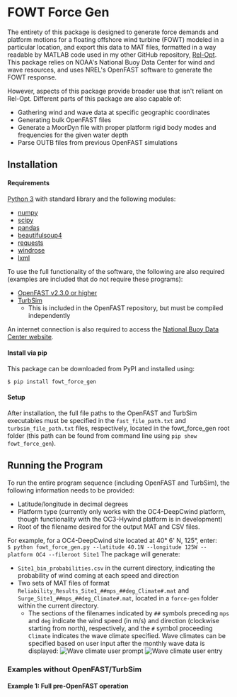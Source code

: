 # FOWT Force Gen
The entirety of this package is designed to generate force demands and platform motions for a
floating offshore wind turbine (FOWT) modeled in a particular location, and export this data to MAT files, formatted in
a way readable by MATLAB code used in my other GitHub repository, [Rel-Opt](https://github.com/michaelcdevin/Rel-Opt).
This package relies on NOAA's National Buoy Data Center for wind and wave resources, and uses NREL's OpenFAST software
to generate the FOWT response.

However, aspects of this package provide broader use that isn't reliant on Rel-Opt. Different parts of this package are
also capable of:
- Gathering wind and wave data at specific geographic coordinates
- Generating bulk OpenFAST files
- Generate a MoorDyn file with proper platform rigid body modes and frequencies for the given water depth
- Parse OUTB files from previous OpenFAST simulations

## Installation

#### Requirements
[Python 3](https://www.python.org/downloads/) with standard library and the following modules:
- [numpy](https://numpy.org/)
- [scipy](https://www.scipy.org/)
- [pandas](https://pandas.pydata.org/)
- [beautifulsoup4](https://www.crummy.com/software/BeautifulSoup/)
- [requests](https://realpython.com/python-requests/)
- [windrose](https://pypi.org/project/windrose/)
- [lxml](https://lxml.de/)

To use the full functionality of the software, the following are also required (examples are included that do not require
these programs):
- [OpenFAST v2.3.0 or higher](https://openfast.readthedocs.io/en/master/)
- [TurbSim](https://raf-openfast.readthedocs.io/en/docs-turbsim/source/user/turbsim/running_ts.html)
    - This is included in the OpenFAST repository, but must be compiled independently

An internet connection is also required to access the [National Buoy Data Center website](https://www.ndbc.noaa.gov/). 

#### Install via pip
This package can be downloaded from PyPI and installed using:

`$ pip install fowt_force_gen`

#### Setup
After installation, the full file paths to the OpenFAST and TurbSim executables must be specified in the
`fast_file_path.txt` and `turbsim_file_path.txt` files, respectively, located in the fowt_force_gen root folder
(this path can be found from command line using `pip show fowt_force_gen`).

## Running the Program
To run the entire program sequence (including OpenFAST and TurbSim), the following information needs to be provided:
- Latitude/longitude in decimal degrees
- Platform type (currently only works with the OC4-DeepCwind platform, though functionality with the OC3-Hywind platform
is in development)
- Root of the filename desired for the output MAT and CSV files.

For example, for a OC4-DeepCwind site located at 40&deg; 6' N, 125&deg;, enter:\
`$ python fowt_force_gen.py --latitude 40.1N --longitude 125W --platform OC4 --fileroot Site1`
The package will generate:
- `Site1_bin_probabilities.csv` in the current directory, indicating the probability of wind
coming at each speed and direction
- Two sets of MAT files of format
`Reliability_Results_Site1_##mps_##deg_Climate#.mat` and `Surge_Site1_##mps_##deg_Climate#.mat`, located in a
`force-gen` folder within the current directory.
    - The sections of the filenames indicated by `##` symbols preceding `mps` and `deg` indicate the wind speed (in m/s)
    and direction (clockwise starting from north), respectively, and the `#` symbol proceeding `Climate` indicates the
    wave climate specified. Wave climates can be specified based on user input after the monthly wave data is displayed:
    ![Wave climate user prompt](https://github.com/michaelcdevin/fowt_force_gen/src/pre-fast_cmd_1.png)
    ![Wave climate user entry](https://github.com/michaelcdevin/fowt_force_gen/src/pre-fast_cmd_2.png)


### Examples without OpenFAST/TurbSim

#### Example 1: Full pre-OpenFAST operation
